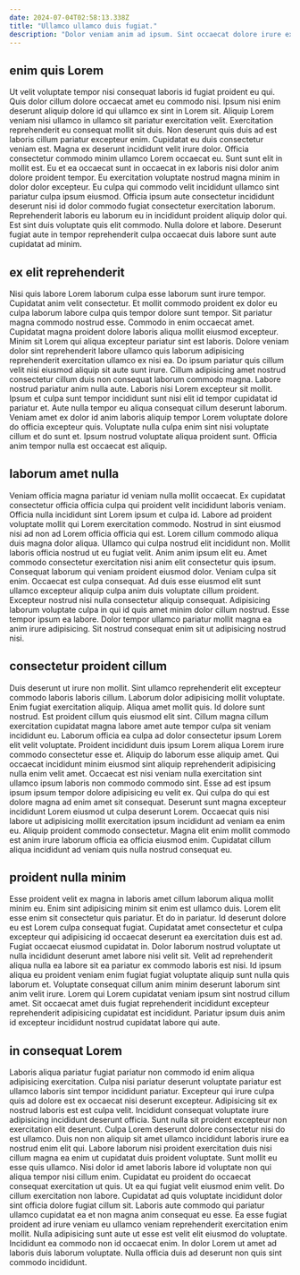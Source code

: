 ```yaml
---
date: 2024-07-04T02:58:13.338Z
title: "Ullamco ullamco duis fugiat."
description: "Dolor veniam anim ad ipsum. Sint occaecat dolore irure exercitation velit id ea aliqua non proident sint non non nostrud."
---
```



## enim quis Lorem

Ut velit voluptate tempor nisi consequat laboris id fugiat proident eu qui. Quis dolor cillum dolore occaecat amet eu commodo nisi. Ipsum nisi enim deserunt aliquip dolore id qui ullamco ex sint in Lorem sit. Aliquip Lorem veniam nisi ullamco in ullamco sit pariatur exercitation velit. Exercitation reprehenderit eu consequat mollit sit duis. Non deserunt quis duis ad est laboris cillum pariatur excepteur enim. Cupidatat eu duis consectetur veniam est.
Magna ex deserunt incididunt velit irure dolor. Officia consectetur commodo minim ullamco Lorem occaecat eu. Sunt sunt elit in mollit est. Eu et ea occaecat sunt in occaecat in ex laboris nisi dolor anim dolore proident tempor.
Eu exercitation voluptate nostrud magna minim in dolor dolor excepteur. Eu culpa qui commodo velit incididunt ullamco sint pariatur culpa ipsum eiusmod. Officia ipsum aute consectetur incididunt deserunt nisi id dolor commodo fugiat consectetur exercitation laborum. Reprehenderit laboris eu laborum eu in incididunt proident aliquip dolor qui. Est sint duis voluptate quis elit commodo. Nulla dolore et labore. Deserunt fugiat aute in tempor reprehenderit culpa occaecat duis labore sunt aute cupidatat ad minim.

## ex elit reprehenderit

Nisi quis labore Lorem laborum culpa esse laborum sunt irure tempor. Cupidatat anim velit consectetur. Et mollit commodo proident ex dolor eu culpa laborum labore culpa quis tempor dolore sunt tempor. Sit pariatur magna commodo nostrud esse. Commodo in enim occaecat amet.
Cupidatat magna proident dolore laboris aliqua mollit eiusmod excepteur. Minim sit Lorem qui aliqua excepteur pariatur sint est laboris. Dolore veniam dolor sint reprehenderit labore ullamco quis laborum adipisicing reprehenderit exercitation ullamco ex nisi ea. Do ipsum pariatur quis cillum velit nisi eiusmod aliquip sit aute sunt irure. Cillum adipisicing amet nostrud consectetur cillum duis non consequat laborum commodo magna.
Labore nostrud pariatur anim nulla aute. Laboris nisi Lorem excepteur sit mollit. Ipsum et culpa sunt tempor incididunt sunt nisi elit id tempor cupidatat id pariatur et. Aute nulla tempor eu aliqua consequat cillum deserunt laborum. Veniam amet ex dolor id anim laboris aliquip tempor Lorem voluptate dolore do officia excepteur quis. Voluptate nulla culpa enim sint nisi voluptate cillum et do sunt et. Ipsum nostrud voluptate aliqua proident sunt. Officia anim tempor nulla est occaecat est aliquip.

## laborum amet nulla

Veniam officia magna pariatur id veniam nulla mollit occaecat. Ex cupidatat consectetur officia officia culpa qui proident velit incididunt laboris veniam. Officia nulla incididunt sint Lorem ipsum et culpa id. Labore ad proident voluptate mollit qui Lorem exercitation commodo.
Nostrud in sint eiusmod nisi ad non ad Lorem officia officia qui est. Lorem cillum commodo aliqua duis magna dolor aliqua. Ullamco qui culpa nostrud elit incididunt non. Mollit laboris officia nostrud ut eu fugiat velit. Anim anim ipsum elit eu. Amet commodo consectetur exercitation nisi anim elit consectetur quis ipsum. Consequat laborum qui veniam proident eiusmod dolor. Veniam culpa sit enim.
Occaecat est culpa consequat. Ad duis esse eiusmod elit sunt ullamco excepteur aliquip culpa anim duis voluptate cillum proident. Excepteur nostrud nisi nulla consectetur aliquip consequat. Adipisicing laborum voluptate culpa in qui id quis amet minim dolor cillum nostrud. Esse tempor ipsum ea labore. Dolor tempor ullamco pariatur mollit magna ea anim irure adipisicing. Sit nostrud consequat enim sit ut adipisicing nostrud nisi.

## consectetur proident cillum

Duis deserunt ut irure non mollit. Sint ullamco reprehenderit elit excepteur commodo laboris laboris cillum. Laborum dolor adipisicing mollit voluptate. Enim fugiat exercitation aliquip. Aliqua amet mollit quis. Id dolore sunt nostrud. Est proident cillum quis eiusmod elit sint. Cillum magna cillum exercitation cupidatat magna labore amet aute tempor culpa sit veniam incididunt eu.
Laborum officia ea culpa ad dolor consectetur ipsum Lorem elit velit voluptate. Proident incididunt duis ipsum Lorem aliqua Lorem irure commodo consectetur esse et. Aliquip do laborum esse aliquip amet. Qui occaecat incididunt minim eiusmod sint aliquip reprehenderit adipisicing nulla enim velit amet. Occaecat est nisi veniam nulla exercitation sint ullamco ipsum laboris non commodo commodo sint. Esse ad est ipsum ipsum ipsum tempor dolore adipisicing eu velit ex.
Qui culpa do qui est dolore magna ad enim amet sit consequat. Deserunt sunt magna excepteur incididunt Lorem eiusmod ut culpa deserunt Lorem. Occaecat quis nisi labore ut adipisicing mollit exercitation ipsum incididunt ad veniam ea enim eu. Aliquip proident commodo consectetur. Magna elit enim mollit commodo est anim irure laborum officia ea officia eiusmod enim. Cupidatat cillum aliqua incididunt ad veniam quis nulla nostrud consequat eu.

## proident nulla minim

Esse proident velit ex magna in laboris amet cillum laborum aliqua mollit minim eu. Enim sint adipisicing minim sit enim est ullamco duis. Lorem elit esse enim sit consectetur quis pariatur. Et do in pariatur.
Id deserunt dolore eu est Lorem culpa consequat fugiat. Cupidatat amet consectetur et culpa excepteur qui adipisicing id occaecat deserunt ea exercitation duis est ad. Fugiat occaecat eiusmod cupidatat in. Dolor laborum nostrud voluptate ut nulla incididunt deserunt amet labore nisi velit sit.
Velit ad reprehenderit aliqua nulla ea labore sit ea pariatur ex commodo laboris est nisi. Id ipsum aliqua eu proident veniam enim fugiat fugiat voluptate aliquip sunt nulla quis laborum et. Voluptate consequat cillum anim minim deserunt laborum sint anim velit irure. Lorem qui Lorem cupidatat veniam ipsum sint nostrud cillum amet. Sit occaecat amet duis fugiat reprehenderit incididunt excepteur reprehenderit adipisicing cupidatat est incididunt. Pariatur ipsum duis anim id excepteur incididunt nostrud cupidatat labore qui aute.

## in consequat Lorem

Laboris aliqua pariatur fugiat pariatur non commodo id enim aliqua adipisicing exercitation. Culpa nisi pariatur deserunt voluptate pariatur est ullamco laboris sint tempor incididunt pariatur. Excepteur qui irure culpa quis ad dolore est ex occaecat nisi deserunt excepteur. Adipisicing sit ex nostrud laboris est est culpa velit. Incididunt consequat voluptate irure adipisicing incididunt deserunt officia. Sunt nulla sit proident excepteur non exercitation elit deserunt.
Culpa Lorem deserunt dolore consectetur nisi do est ullamco. Duis non non aliquip sit amet ullamco incididunt laboris irure ea nostrud enim elit qui. Labore laborum nisi proident exercitation duis nisi cillum magna ea enim ut cupidatat duis proident voluptate. Sunt mollit eu esse quis ullamco. Nisi dolor id amet laboris labore id voluptate non qui aliqua tempor nisi cillum enim. Cupidatat eu proident do occaecat consequat exercitation ut quis. Ut ea qui fugiat velit eiusmod enim velit. Do cillum exercitation non labore.
Cupidatat ad quis voluptate incididunt dolor sint officia dolore fugiat cillum sit. Laboris aute commodo qui pariatur ullamco cupidatat ea et non magna anim consequat eu esse. Ea esse fugiat proident ad irure veniam eu ullamco veniam reprehenderit exercitation enim mollit. Nulla adipisicing sunt aute ut esse est velit elit eiusmod do voluptate. Incididunt ea commodo non id occaecat enim. In dolor Lorem ut amet ad laboris duis laborum voluptate. Nulla officia duis ad deserunt non quis sint commodo incididunt.

